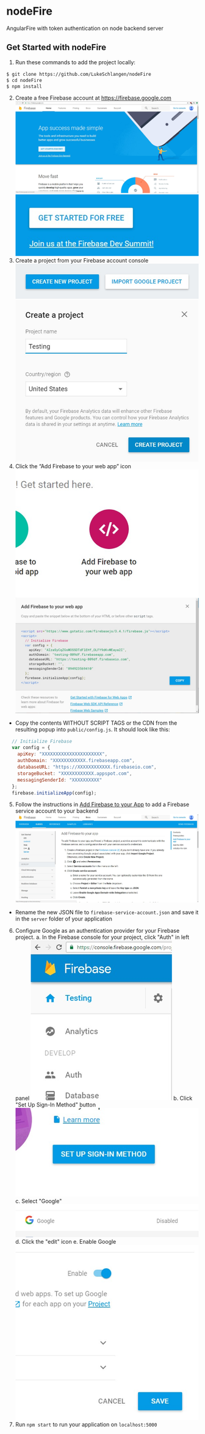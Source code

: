 # nodeFire
AngularFire with token authentication on node backend server

## Get Started with nodeFire
1. Run these commands to add the project locally:
```shell
$ git clone https://github.com/LukeSchlangen/nodeFire
$ cd nodeFire
$ npm install
```
2. Create a free Firebase account at https://firebase.google.com
![Alt text](/imgs/firebasemain.jpg?raw=true "Optional Title")
![Alt text](/imgs/click.jpg?raw=true "Optional Title")
3. Create a project from your Firebase account console
![Alt text](/imgs/createnew.jpg?raw=true "Optional Title")
![Alt text](/imgs/create2.jpg?raw=true "Optional Title")
4. Click the “Add Firebase to your web app” icon
![Alt text](/imgs/addfire.jpg?raw=true "Optional Title")
![Alt text](/imgs/script.jpg?raw=true "Optional Title")
  * Copy the contents WITHOUT SCRIPT TAGS or the CDN from the resulting popup into `public/config.js`. It should look like this:
```javascript
  // Initialize Firebase
  var config = {
    apiKey: "XXXXXXXXXXXXXXXXXXXXXX",
    authDomain: "XXXXXXXXXXXX.firebaseapp.com",
    databaseURL: "https://XXXXXXXXXXXX.firebaseio.com",
    storageBucket: "XXXXXXXXXXXX.appspot.com",
    messagingSenderId: "XXXXXXXXXX"
  };
  firebase.initializeApp(config);
```
5. Follow the instructions in [Add Firebase to your App](https://firebase.google.com/docs/server/setup#add_firebase_to_your_app) to add a Firebase service account to your backend
![Alt text](/imgs/guide1.jpg?raw=true "Optional Title")
  * Rename the new JSON file to `firebase-service-account.json` and save it in the `server` folder of your application
6. Configure Google as an authentication provider for your Firebase project.
a. In the Firebase console for your project, click "Auth" in left panel
![Alt text](/imgs/auth.jpg?raw=true "Optional Title")
b. Click "Set Up Sign-In Method" button
![Alt text](/imgs/signin.jpg?raw=true "Optional Title")
c. Select "Google"
![Alt text](/imgs/google.jpg?raw=true "Optional Title")
d. Click the "edit" icon
e. Enable Google
![Alt text](/imgs/enable.jpg?raw=true "Optional Title")
7. Run `npm start` to run your application on `localhost:5000`
